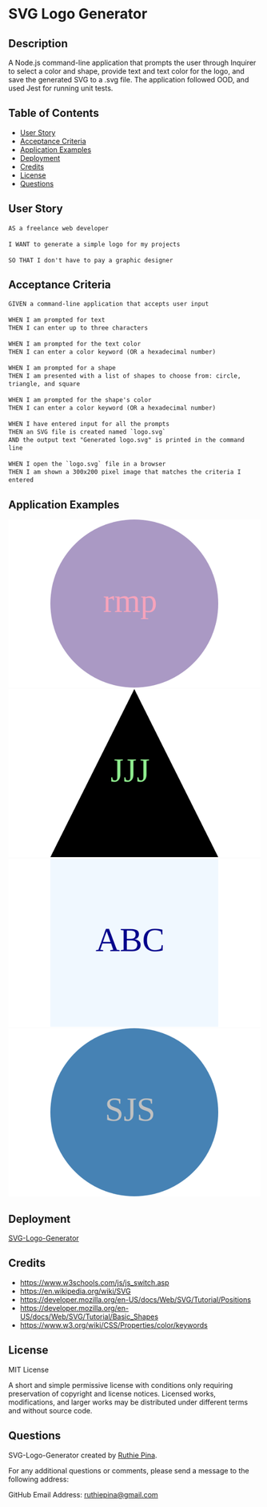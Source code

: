 # SVG Logo Generator

## Description

A Node.js command-line application that prompts the user through Inquirer to select a color and shape, provide text and text color for the
logo, and save the generated SVG to a .svg file. The application followed OOD, and used Jest for running unit tests.

## Table of Contents

-  [User Story](#user-story)
-  [Acceptance Criteria](#acceptance-criteria)
-  [Application Examples](#application-examples)
-  [Deployment](#deployment)
-  [Credits](#credits)
-  [License](#license)
-  [Questions](#questions)

## User Story

```
AS a freelance web developer

I WANT to generate a simple logo for my projects

SO THAT I don't have to pay a graphic designer
```

## Acceptance Criteria

```
GIVEN a command-line application that accepts user input

WHEN I am prompted for text
THEN I can enter up to three characters

WHEN I am prompted for the text color
THEN I can enter a color keyword (OR a hexadecimal number)

WHEN I am prompted for a shape
THEN I am presented with a list of shapes to choose from: circle, triangle, and square

WHEN I am prompted for the shape's color
THEN I can enter a color keyword (OR a hexadecimal number)

WHEN I have entered input for all the prompts
THEN an SVG file is created named `logo.svg`
AND the output text "Generated logo.svg" is printed in the command line

WHEN I open the `logo.svg` file in a browser
THEN I am shown a 300x200 pixel image that matches the criteria I entered
```

## Application Examples

![SVG Logo 1](examples/logo1.svg) ![SVG Logo 2](examples/logo2.svg) ![SVG Logo 3](examples/logo3.svg) ![SVG Logo 4](examples/logo4.svg)

## Deployment

[SVG-Logo-Generator](https://github.com/ruthiepina/SVG-Logo-Generator)

## Credits

-  <https://www.w3schools.com/js/js_switch.asp>
-  <https://en.wikipedia.org/wiki/SVG>
-  <https://developer.mozilla.org/en-US/docs/Web/SVG/Tutorial/Positions>
-  <https://developer.mozilla.org/en-US/docs/Web/SVG/Tutorial/Basic_Shapes>
-  <https://www.w3.org/wiki/CSS/Properties/color/keywords>

## License

MIT License

A short and simple permissive license with conditions only requiring preservation of copyright and license notices. Licensed works,
modifications, and larger works may be distributed under different terms and without source code.

## Questions

SVG-Logo-Generator created by [Ruthie Pina](https://github.com/ruthiepina).

For any additional questions or comments, please send a message to the following address:

GitHub Email Address: <ruthiepina@gmail.com>
